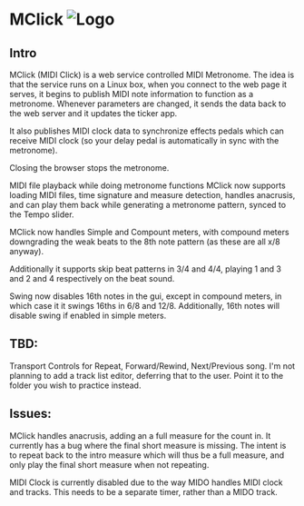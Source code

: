 # MClick ![Logo](https://github.com/nathan-stewart/mclick/blob/master/static/img/favicon.ico)
## Intro
MClick (MIDI Click) is a web service controlled MIDI Metronome. 
The idea is that the service runs on a Linux box, when you connect to the web page it serves, 
it begins to publish MIDI note information to function as a metronome. Whenever parameters are
changed, it sends the data back to the web server and it updates the ticker app.

It also publishes MIDI clock data to synchronize effects pedals which can receive MIDI clock
(so your delay pedal is automatically in sync with the metronome). 

Closing the browser stops the metronome.

MIDI file playback while doing metronome functions
MClick now supports loading MIDI files, time signature and measure detection, handles anacrusis, and
can play them back while generating a metronome pattern, synced to the Tempo slider.

MClick now handles Simple and Compount meters, with compound meters downgrading the weak beats to 
the 8th note pattern (as these are all x/8 anyway).

Additionally it supports skip beat patterns in 3/4 and 4/4, playing 1 and 3 and 2 and 4 respectively 
on the beat sound.

Swing now disables 16th notes in the gui, except in compound meters, in which case it it swings 16ths in
6/8 and 12/8. Additionally, 16th notes will disable swing if enabled in simple meters. 

## TBD:
Transport Controls for Repeat, Forward/Rewind, Next/Previous song. I'm not planning to add a track list editor,
deferring that to the user. Point it to the folder you wish to practice instead.

## Issues:
MClick handles anacrusis, adding an a full measure for the count in. It currently has a bug where the final short
measure is missing. The intent is to repeat back to the intro measure which will thus be a full measure, and only
play the final short measure when not repeating. 

MIDI Clock is currently disabled due to the way MIDO handles MIDI clock and tracks. This needs to be a separate timer,
rather than a MIDO track.

